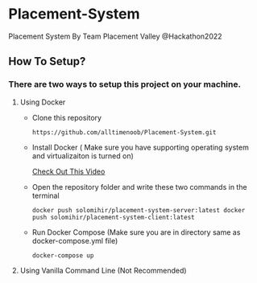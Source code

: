 # Placement-System
Placement System By Team Placement Valley @Hackathon2022


## How To Setup?

### There are two ways to setup this project on your machine.

1. Using Docker

    * Clone this repository



        `https://github.com/alltimenoob/Placement-System.git`


    * Install Docker ( Make sure you have supporting operating system and virtualizaiton is turned on)

        [Check Out This Video](https://www.youtube.com/watch?v=5nX8U8Fz5S0) 

    * Open the repository folder and write these two commands in the terminal



        `docker push solomihir/placement-system-server:latest
         docker push solomihir/placement-system-client:latest`

    * Run Docker Compose (Make sure you are in directory same as docker-compose.yml file)



        `docker-compose up`


2. Using Vanilla Command Line (Not Recommended)
